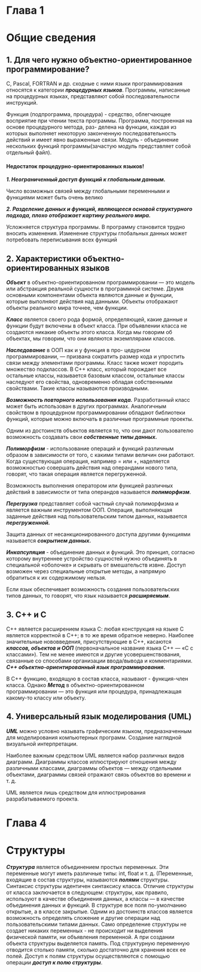 # **Глава 1**
# **Общие сведения**
## **1. Для чего нужно объектно-ориентированное программирование?**

С, Pascal, FORTRAN и др. сходные с ними языки программирования относятся к категории ***процедурных языков***. Программы, написанные на процедурных языках, представляют собой последовательности инструкций.

Функция (подпрограмма, процедура) - средство, облегчающее восприятие при
чтении текста программы. Программа, построенная на основе процедурного метода, раз-
делена на функции, каждая из которых выполняет некоторую законченную последовательность действий и имеет явно выраженные связи. Модуль - объединение нескольких функций программы(зачастую модуль представляет собой отдельный файл).

#### **Недостаток процедурно-ориентированных языков!**

***1. Неограниченный доступ функций к глобальным данным.*** 

Число возможных связей между глобальными переменными и функциями может быть очень велико

***2. Разделение данных и функций, являющееся основой структурного подхода, плохо отображает картину реального мира.***

Усложняется структура программы. В программу становится трудно вносить изменения. Изменение
структуры глобальных данных может потребовать переписывания всех функций

## **2. Характеристики объектно-ориентированных языков**

***Объект*** в объектно-ориентированном программировании — это модель или абстракция реальной сущности в программной системе. Двумя основными компонентами объекта являются данные и функции, которые выполняют действия над данными. Объекты отображают объекты реального мира точнее, чем функции.

***Класс*** является своего рода формой, определяющей, какие данные и функции будут включены в объект класса. При объявлении класса не создаются никакие объекты этого класса. Когда мы говорим об объектах, мы говорим, что они являются экземплярами классов.

***Наследование*** в ООП как и у функция в про-
цедурном программировании, — призвана сократить размер кода и упростить связи между
элементами программы. Класс также может породить множество подклассов. В C++ класс, который порождает все остальные классы, называется базовым классом, остальные классы наследуют его свойства, одновременно
обладая собственными свойствами. Такие классы называются производными.

***Возможность повторного использования кода.*** Разработанный класс может быть использован в других программах. Аналогичным свойством в процедурном программировании обладают библиотеки функций, которые можно включать в различные программные проекты.

Одним из достоинств объектов является то, что они дают пользователю возможность создавать свои ***собственные типы данных.***

***Полиморфизм*** - использование операций и функций различным образом в зависимости от
того, с какими типами величин они работают. Когда существующая операция, например = или +, наделяется возможностью совершать действия над операндами нового типа, говорят, что такая операция является перегруженной. 

Возможность выполнения оператором или функцией различных действий в зависимости от типа операндов называется ***полиморфизм***.

***Перегрузка*** представляет собой частный случай полиморфизма и является важным инструментом ООП. Операция, выполняющая заданные действия над пользовательским типом
данных, называется ***перегруженной.***

Защита данных от несанкционированного доступа другими функциями называется ***сокрытием данных.***

***Инкапсуляция*** - объединение данных и функций. Это принцип, согласно которому внутреннее устройство сущностей нужно объединять в специальной «оболочке» и скрывать от вмешательств извне. Доступ возможен через специальные открытые методы, а напрямую обратиться к их содержимому нельзя.

Если язык обеспечивает возможность создания пользовательских типов данных, то говорят, что язык называется ***расширяемым***.

## **3. С++ и С**

C++ является расширением языка С: любая конструкция на языке C является корректной в C++; в то же время обратное неверно. Наиболее значительные нововведения, присутствующие в C++, касаются ***классов, объектов и ООП*** (первоначальное название языка C++ — «С с классами»). Тем не менее имеются и другие усовершенствования, связанные со способами организации ввода/вывода и комментариями.
***С++ объектно-ориентированный язык программирования.***

В C++ функцию, входящую в состав класса, называют - функция-член класса. Однако ***Метод*** в объектно-ориентированном программировании — это функция или процедура, принадлежащая какому-то классу или объекту.


## **4. Универсальный язык моделирования (UML)**

***UML*** можно условно называть графическим языком, предназначенным для моделирования компьютерных программ. Создание наглядной визуальной интерпретации.

Наиболее важным средством UML является набор различных видов диаграмм. Диаграммы классов иллюстрируют отношения между различными классами, диаграммы объектов — между отдельными объектами, диаграммы связей
отражают связь объектов во времени и т. д.

UML является лишь средством для иллюстрирования
разрабатываемого проекта.

# **Глава 4**
# **Структуры**
***Структура*** является объединением простых переменных. Эти переменные могут иметь различные типы: int, float и т. д. (Переменные, входящие в состав структуры, называются ***полями*** структуры.
Синтаксис структуры идентичен синтаксису класса. Отличие структуры от класса заключается в следующем: структуры, как правило, используют в качестве объединения данных, а классы — в качестве объединения данных и функций. В структуре все поля по-умолчанию открытые, а в классе закрытые. Одним из достоинств классов является возможность определять сложение и другие операции над пользовательскими типами данных.
Само определение структуры не создает никаких переменных - не происходит ни выделения физической памяти, ни объявления переменной. А при создании объекта структуры выделяется память. Под структурную переменную отводится столько памяти, сколько достаточно для хранения всех ее полей. Доступ к полям структуры осуществляются с помощью операции ***доступ к полю структуры***.


